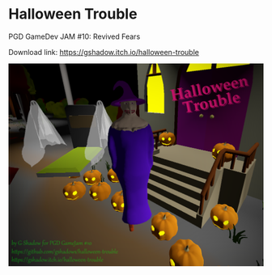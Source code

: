 # Halloween Trouble
PGD GameDev JAM #10: Revived Fears

Download link: https://gshadow.itch.io/halloween-trouble

![Gobot cover image](https://raw.githubusercontent.com/gshadows/halloween-trouble/main/docs/Cover.png)
